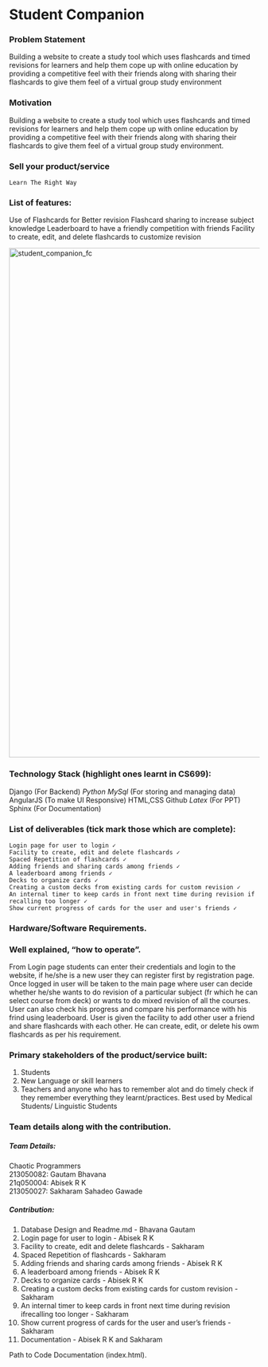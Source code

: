 # Student Companion

### Problem Statement

Building a website to create a study tool which uses flashcards and timed revisions for learners and help them cope up with online education by providing a competitive feel with their friends along with sharing their flashcards to give them feel of a virtual group study environment

### Motivation

Building a website to create a study tool which uses flashcards and timed revisions for learners and help them cope up with online education by providing a competitive feel with their friends along with sharing their flashcards to give them feel of a virtual group study environment.

### Sell your product/service
`Learn The Right Way`

### List of features:

Use of Flashcards for Better revision
Flashcard sharing to increase subject knowledge
Leaderboard to have a friendly competition with friends
Facility to create, edit, and delete flashcards to customize revision

<img width="1024" alt="student_companion_fc" src="https://user-images.githubusercontent.com/88259695/139014658-c53fd033-7c17-4164-a64b-f39c7de85a46.png">


### Technology Stack (highlight ones learnt in CS699):

   Django (For Backend)
   *Python*
   *MySql* (For storing and managing data)
   AngularJS (To make UI Responsive)
   HTML,CSS
   Github 
   *Latex* (For PPT)
   Sphinx (For Documentation)


### List of deliverables (tick mark those which are complete):

    Login page for user to login ✓
    Facility to create, edit and delete flashcards ✓
    Spaced Repetition of flashcards ✓
    Adding friends and sharing cards among friends ✓
    A leaderboard among friends ✓
    Decks to organize cards ✓
    Creating a custom decks from existing cards for custom revision ✓
    An internal timer to keep cards in front next time during revision if recalling too longer ✓
    Show current progress of cards for the user and user's friends ✓


### Hardware/Software Requirements.



### Well explained, “how to operate”.

From Login page students can enter their credentials and login to the website, if he/she is a new user they can register first by registration page. Once logged in user will be taken to the main page where user can decide whether he/she wants to do revision of a particular subject (fr which he can select course from deck) or wants to do mixed revision of all the courses. User can also check his progress and compare his performance with his frind using leaderboard. User is given the facility to add other user a friend and share flashcards with each other. He can create, edit, or delete his owm flashcards as per his requirement. 




### Primary stakeholders of the product/service built:

1. Students
2. New Language or skill learners
3. Teachers
and anyone who has to remember alot and do timely check if they remember everything they learnt/practices.
Best used by Medical Students/ Linguistic Students
 

### Team details along with the contribution.

##### Team Details:

Chaotic Programmers  
213050082:  Gautam Bhavana  
21q050004:  Abisek R K  
213050027:  Sakharam Sahadeo Gawade  

##### Contribution:
1. Database Design and Readme.md - Bhavana Gautam
2. Login page for user to login - Abisek R K
3. Facility to create, edit and delete flashcards - Sakharam
4. Spaced Repetition of flashcards - Sakharam
5. Adding friends and sharing cards among friends - Abisek R K
6. A leaderboard among friends - Abisek R K
7. Decks to organize cards - Abisek R K
8. Creating a custom decks from existing cards for custom revision -Sakharam
9. An internal timer to keep cards in front next time during revision ifrecalling too longer - Sakharam
10. Show current progress of cards for the user and user’s friends -Sakharam
11. Documentation - Abisek R K and Sakharam

Path to Code Documentation (index.html).
